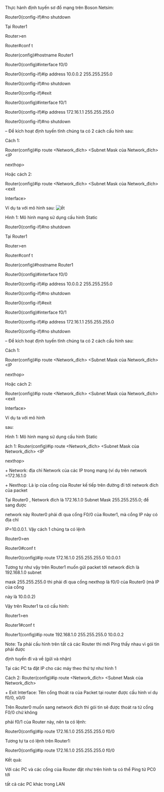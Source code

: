﻿Thực hành định tuyến sơ đồ mạng trên Boson Netsim:




Router0(config-if)#no shutdown

Tại Router1 

Router>en

Router#conf t

Router(config)#hostname Router1

Router0(config)#interface f0/0

Router0(config-if)#ip address 10.0.0.2 255.255.255.0

Router0(config-if)#no shutdown

Router0(config-if)#exit

Router0(config)#interface f0/1

Router0(config-if)#ip address 172.16.1.1 255.255.255.0

Router0(config-if)#no shutdown



– Để kích hoạt định tuyến tĩnh chúng ta có 2 cách cấu hình sau:

Cách 1:

Router(config)#ip route <Network\_đích> <Subnet Mask của Network\_đích> <IP 

nexthop>

Hoặc cách 2:

Router(config)#ip route <Network\_đích> <Subnet Mask của Network\_đích> <exit 

Interface>

Ví dụ ta với mô hình sau: 
![ểt](https://github.com/xuanngo123/NhanHoa_IT/assets/97582215/9307a522-8aea-4be3-817b-168eb51bbc8b)

Hình 1: Mô hình mạng sử dụng cấu hình Static




Router0(config-if)#no shutdown

Tại Router1 

Router>en

Router#conf t

Router(config)#hostname Router1

Router0(config)#interface f0/0

Router0(config-if)#ip address 10.0.0.2 255.255.255.0

Router0(config-if)#no shutdown

Router0(config-if)#exit

Router0(config)#interface f0/1

Router0(config-if)#ip address 172.16.1.1 255.255.255.0

Router0(config-if)#no shutdown



– Để kích hoạt định tuyến tĩnh chúng ta có 2 cách cấu hình sau:

Cách 1:

Router(config)#ip route <Network\_đích> <Subnet Mask của Network\_đích> <IP 

nexthop>

Hoặc cách 2:

Router(config)#ip route <Network\_đích> <Subnet Mask của Network\_đích> <exit 

Interface>

Ví dụ ta với mô hình 

sau: 

Hình 1: Mô hình mạng sử dụng cấu hình Static

ách 1: Router(config)#ip route <Network\_đích> <Subnet Mask của Network\_đích> <IP 

nexthop>

\+ Network: địa chỉ Network của các IP trong mạng (ví dụ trên network =172.16.1.0

\+ Nexthop: Là ip của cổng của Router kế tiếp trên đường đi tới network đích của packet

Tại Router0 , Network đích là 172.16.1.0 Subnet Mask 255.255.255.0; để sang được 

network này Router0 phải đi qua cổng F0/0 của Router1, mà cổng IP này có địa chỉ 

IP=10.0.0.1. Vậy cách 1 chúng ta có lệnh

Router0>en

Router0#conf t

Router0(config)#ip route  172.16.1.0 255.255.255.0 10.0.0.1

Tương tự như vậy trên Router1 muốn gửi packet tới network đích là 192.168.1.0 subnet 

mask 255.255.255.0 thì phải đi qua cổng nexthop là f0/0 của Router0 (mà IP của cổng 

này là 10.0.0.2)

Vậy trên Router1 ta có cấu hình:

Router1>en

Router1#conf t

Router1(config)#ip route 192.168.1.0 255.255.255.0 10.0.0.2

Note: Ta phải cấu hình trên tất cả các Router thì mới Ping thấy nhau vì gói tin phải được 

định tuyến đi và về (gửi và nhận)

Tại các PC ta đặt IP cho các máy theo thứ tự như hình 1

Cách 2: Router(config)#ip route <Network\_đích> <Subnet Mask của Network\_đích> 

<exit Interface>

\+ Exit Interface: Tên cổng thoát ra của Packet tại router được cấu hình ví dụ f0/0, s0/0

Trên Router0 muốn sang network đích thì gói tin sẽ được thoát ra từ cổng F0/0 chứ không 

phải f0/1 của Router này, nên ta có lệnh:

Router0(config)#ip route  172.16.1.0 255.255.255.0 f0/0

Tương tự ta có lệnh trên Router1:

Router0(config)#ip route  172.16.1.0 255.255.255.0 f0/0

Kết quả:

Với các PC và các cổng của Router đặt như trên hình ta có thể Ping từ PC0 tới 

tất cả các PC khác trong LAN


